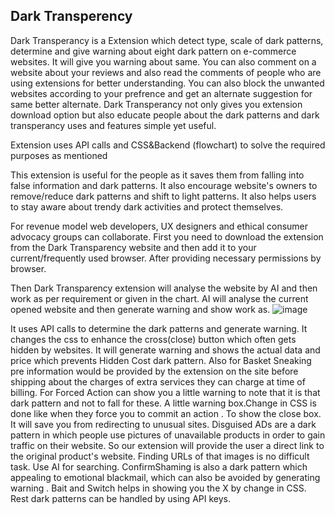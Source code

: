 ## Dark Transperency 
Dark Transperancy is a Extension which detect type, scale of dark patterns, determine and give warning about eight dark pattern on e-commerce websites. It will give you warning about same. You can also comment on a website about your reviews and also read the comments of people who are using extensions for better understanding. You can also block the unwanted websites according to your prefrence and get an alternate suggestion for same better alternate. Dark Transperancy not only gives you extension download option but also educate people about the dark patterns and dark transperancy uses and features simple yet useful.

Extension uses API calls and CSS&Backend (flowchart) to solve the required purposes as mentioned

This extension is useful for the people as it saves them from falling into false information and dark patterns. It also encourage website's owners to remove/reduce dark patterns and shift to light patterns. It also helps users to stay aware about trendy dark activities and protect themselves.

For revenue model web developers, UX designers and ethical consumer advocacy groups can collaborate.
First you need to download the extension from the Dark Transparency website and then add it to your current/frequently used browser. After providing necessary permissions by browser.
 

Then Dark Transparency extension will analyse the website by AI and then work as per requirement or given in the chart.  AI will analyse the current opened website and then generate warning and show work as.
![image](https://github.com/PranjaliBhardwaj/Dark-Transparency/assets/146981751/22dea778-a598-4aef-8137-388e0992b1e4)

It uses API calls to determine the dark patterns and generate warning. It changes the css to enhance the cross(close) button which often gets hidden by websites. 
It will generate warning and shows the actual data and price which prevents Hidden Cost dark pattern.
 Also for Basket Sneaking pre information would be provided by the extension on the site before shipping about the charges of extra services they can charge at time of billing. 
For Forced Action can show you a little warning to note that it is that dark pattern and not to fall for these. A little warning box.Change in CSS is done like when they force you to commit an action . To show the close box. It will save you from redirecting to unusual sites.
Disguised ADs are a dark pattern in which people use pictures of unavailable products in order to gain traffic on their website. So our extension will provide the user a direct link to the original product's website. Finding URLs of that images is no difficult task. Use AI for searching.
ConfirmShaming  is also a dark pattern which appealing to emotional blackmail, which can also be avoided by generating warning . 
Bait and Switch helps in showing you the X by change in CSS. 
Rest dark patterns can be handled by using API keys.




